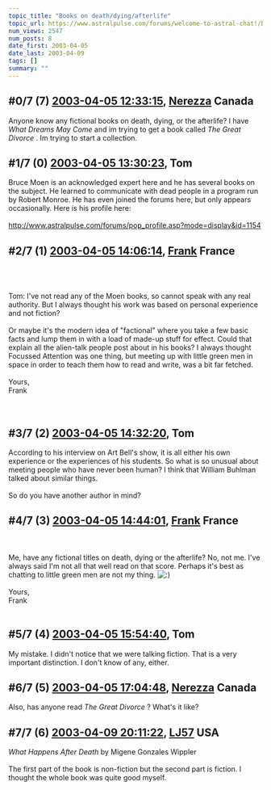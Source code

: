 ```yaml
---
topic_title: "Books on death/dying/afterlife"
topic_url: https://www.astralpulse.com/forums/welcome-to-astral-chat!/books-on-deathdyingafterlife
num_views: 2547
num_posts: 8
date_first: 2003-04-05
date_last: 2003-04-09
tags: []
summary: ""
---
```


## \#0/7 (7) [2003-04-05 12:33:15](https://www.astralpulse.com/forums/index.php?msg=119786), [Nerezza](https://www.astralpulse.com/forums/profile/?u=740) Canada ##
<section>
Anyone know any fictional books on death, dying, or the afterlife? I have
<i>
 What Dreams May Come
</i>
and im trying to get a book called
<i>
 The Great Divorce
</i>
. Im trying to start a collection.
</section>

## \#1/7 (0) [2003-04-05 13:30:23](https://www.astralpulse.com/forums/index.php?msg=27113), Tom  ##
<section>
Bruce Moen is an acknowledged expert here and he has several books on the subject. He learned to communicate with dead people in a program run by Robert Monroe. He has even joined the forums here, but only appears occasionally. Here is his profile here:
<br>
<br>
<a class="bbc_link" href="http://www.astralpulse.com/forums/pop_profile.asp?mode=display&amp;id=1154" rel="noopener" target="_blank">
 http://www.astralpulse.com/forums/pop_profile.asp?mode=display&amp;id=1154
</a>
<br>
</section>

## \#2/7 (1) [2003-04-05 14:06:14](https://www.astralpulse.com/forums/index.php?msg=27115), [Frank](https://www.astralpulse.com/forums/profile/?u=359) France ##
<section>
<br>
<br>
<br>
Tom: I've not read any of the Moen books, so cannot speak with any real authority. But I always thought his work was based on personal experience and not fiction?
<br>
<br>
Or maybe it's the modern idea of "factional" where you take a few basic facts and lump them in with a load of made-up stuff for effect. Could that explain all the alien-talk people post about in his books? I always thought Focussed Attention was one thing, but meeting up with little green men in space in order to teach them how to read and write, was a bit far fetched.
<br>
<br>
Yours,
<br>
Frank
<br>
<br>
<br>
</section>

## \#3/7 (2) [2003-04-05 14:32:20](https://www.astralpulse.com/forums/index.php?msg=27116), Tom  ##
<section>
According to his interview on Art Bell's show, it is all either his own experience or the experiences of his students. So what is so unusual about meeting people who have never been human? I think that William Buhlman talked about similar things.
<br>
<br>
So do you have another author in mind?
<br>
</section>

## \#4/7 (3) [2003-04-05 14:44:01](https://www.astralpulse.com/forums/index.php?msg=27117), [Frank](https://www.astralpulse.com/forums/profile/?u=359) France ##
<section>
<br>
<br>
Me, have any fictional titles on death, dying or the afterlife? No, not me. I've always said I'm not all that well read on that score. Perhaps it's best as chatting to little green men are not my thing.
<img alt=":)" class="smiley" src="https://www.astralpulse.com/forums/Smileys/fugue/smiley.png" title="Smiley"/>
<br>
<br>
Yours,
<br>
Frank
<br>
<br>
</section>

## \#5/7 (4) [2003-04-05 15:54:40](https://www.astralpulse.com/forums/index.php?msg=27129), Tom  ##
<section>
My mistake. I didn't notice that we were talking fiction. That is a very important distinction. I don't know of any, either.
<br>
</section>

## \#6/7 (5) [2003-04-05 17:04:48](https://www.astralpulse.com/forums/index.php?msg=27132), [Nerezza](https://www.astralpulse.com/forums/profile/?u=740) Canada ##
<section>
Also, has anyone read
<i>
 The Great Divorce
</i>
? What's it like?
</section>

## \#7/7 (6) [2003-04-09 20:11:22](https://www.astralpulse.com/forums/index.php?msg=27526), [LJ57](https://www.astralpulse.com/forums/profile/?u=1835) USA ##
<section>
<i>
 What Happens After Death
</i>
by Migene Gonzales Wippler
<br>
<br>
The first part of the book is non-fiction but the second part is fiction. I thought the whole book was quite good myself.
</section>
